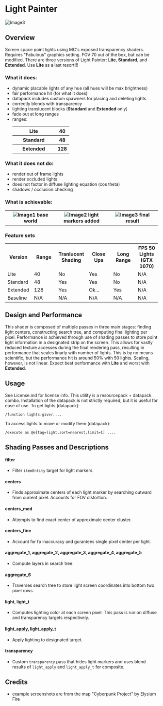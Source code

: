 # Light Painter
<img src="/images/2.png" alt="Image3"/>

## Overview
Screen space point lights using MC's exposed transparency shaders. Requires "Fabulous" graphics setting. FOV 70 out of the box, but can be modified. There are three versions of Light Painter: **Lite**, **Standard**, and **Extended**. Use **Lite** as a last resort!!!

### What it does:
- dynamic placable lights of any hue (all hues will be max brightness)
- fair performance hit (for what it does)
- datapack includes custom spawners for placing and deleting lights
- correctly blends with transparency
- lighting translucent blocks (**Standard** and **Extended** only)
- fade out at long ranges
- ranges:
  <table>
    <tr>
      <th width="75%">
        Lite
      </th>
      <th width="25%">
        40
      </th>
    </tr>
    <tr>
        <th width="75%">
          Standard
        </th>
        <th width="25%">
          48
        </th>
      </tr>
    <tr>
      <th width="75%">
        Extended
      </th>
      <th width="25%">
        128
      </th>
    </tr>
  </table>

### What it does not do:
- render out of frame lights
- render occluded lights
- does not factor in diffuse lighting equation (cos theta)
- shadows / occlusion checking

### What is achievable:
<table>
  <tr>
    <th width="33%">
      <img src="/images/0.png" alt="Image1"/>
      base world
    </th>
    <th width="33%">
      <img src="/images/1.png" alt="Image2"/>
      light markers added
    </th>
    <th width="33%">
      <img src="/images/2.png" alt="Image3"/>
      final result
    </th>
  </tr>
</table>

### Feature sets
<table>
  <tr>
    <th width="15%">
      Version
    </th>
    <th width="15%">
      Range
    </th>
    <th width="15%">
      Tranlucent Shading
    </th>
    <th width="15%">
      Close Ups
    </th>
    <th width="15%">
      Long Range
    </th>
    <th>
      FPS 50 Lights (GTX 1070)
    </th>
  </tr>
  <tr>
    <td width="16%">
      Lite
    </td>
    <td width="16%">
      40
    </td>
    <td width="16%">
      No
    </td>
    <td width="16%">
      Yes
    </td>
    <td width="16%">
      No
    </td>
    <td>
      N/A
    </td>
  </tr>
  <tr>
    <td width="16%">
      Standard
    </td>
    <td width="16%">
      48
    </td>
    <td width="16%">
      Yes
    </td>
    <td width="16%">
      Yes
    </td>
    <td width="16%">
      No
    </td>
    <td>
      N/A
    </td>
  </tr>
  <tr>
    <td width="16%">
      Extended
    </td>
    <td width="16%">
      128
    </td>
    <td width="16%">
      Yes
    </td>
    <td width="16%">
      Ok...
    </td>
    <td width="16%">
      Yes
    </td>
    <td>
      N/A
    </td>
  </tr>
  <tr>
    <td width="16%">
      Baseline
    </td>
    <td width="16%">
      N/A
    </td>
    <td width="16%">
      N/A
    </td>
    <td width="16%">
      N/A
    </td>
    <td width="16%">
      N/A
    </td>
    <td>
      N/A
    </td>
  </tr>
</table>

## Design and Performance
This shader is composed of multiple passes in three main stages: finding light centers, constructing search tree, and computing final lighting per pixel. Performance is achieved through use of shading passes to store point light information in a designated strip on the screen. This allows for vastly reduced texture accesses during the final rendering pass, resulting in performance that scales linarly with number of lights. This is by no means scientific, but the performance hit is around 50% with 50 lights. Scaling, however, is not linear. Expect best performance with **Lite** and worst with **Extended**.

## Usage
See License.md for license info. This utility is a resourcepack + datapack combo. Installation of the datapack is not strictly required, but it is useful for ease of use.
To get lights (datapack):
```
/function lights:give/....
```
To access lights to move or modify them (datapack):
```
/execute as @e[tag=light,sort=nearest,limit=1] ....
```

## Shading Passes and Descriptions
#### filter
- Filter `itemEntity` target for light markers.
#### centers
- Finds approximate centers of each light marker by searching outward from current pixel. Accounts for FOV distortion.
#### centers_med
- Attempts to find exact center of approximate center cluster.
#### centers_fine
- Account for fp inaccuracy and gurantees single pixel center per light.
#### aggregate_1, aggregate_2, aggregate_3, aggregate_4, aggregate_5
- Compute layers in search tree.
#### aggregate_6
- Traverses search tree to store light screen coordinates into bottom two pixel rows.
#### light, light_t
- Computes lighting color at each screen pixel. This pass is run on diffuse and transparency targets respectively.
#### light_apply, light_apply_t
- Apply lighting to designated target.
#### transparency
- Custom `transparency` pass that hides light markers and uses blend results of `light_apply` and `light_apply_t` for composite.


## Credits
- example screenshots are from the map "Cyberpunk Project" by Elysium Fire
